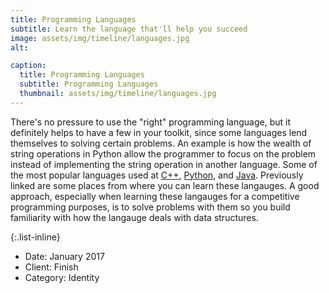 ```yaml
---
title: Programming Languages
subtitle: Learn the language that'll help you succeed
image: assets/img/timeline/languages.jpg
alt: 

caption:
  title: Programming Languages
  subtitle: Programming Languages
  thumbnail: assets/img/timeline/languages.jpg
---
```

There's no pressure to use the "right" programming language, but it definitely helps to have a few in your toolkit, since some languages lend themselves to solving certain problems. An example is how the wealth of string operations in Python allow the programmer to focus on the problem instead of implementing the string operation in another language. Some of the most popular languages used at [C++](https://www.learncpp.com/), [Python](https://www.learnpython.org/), and [Java](https://www.w3schools.com/java/). Previously linked are some places from where you can learn these langauges. A good approach, especially when learning these langauges for a competitive programming purposes, is to solve problems with them so you build familiarity with how the langauge deals with data structures.

{:.list-inline}
- Date: January 2017
- Client: Finish
- Category: Identity

